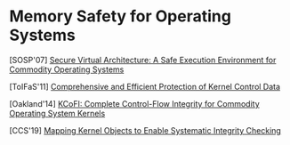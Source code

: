 # Memory Safety for Operating Systems

[SOSP'07] [Secure Virtual Architecture: A Safe Execution Environment for
Commodity Operating Systems](https://llvm.org/pubs/2007-SOSP-SVA.pdf)

[ToIFaS'11] [Comprehensive and Efficient Protection of Kernel Control
Data](http://people.duke.edu/~tkb13/pubs/KernelControlData.pdf)

[Oakland'14] [KCoFI: Complete Control-Flow Integrity for Commodity Operating
System Kernels](http://sva.cs.illinois.edu/pubs/KCoFI-Oakland-2014.pdf)

[CCS'19] [Mapping Kernel Objects to Enable Systematic Integrity
Checking](https://www.longlu.org/downloads/kop.pdf)

